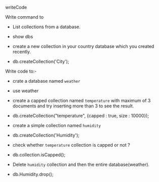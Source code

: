 writeCode

Write command to

- List collections from a database.

- show dbs

- create a new collection in your country database which you created recently.

- db.createCollection('City');

Write code to:-

- crate a database named `weather`

- use weather

- create a capped collection named `temperature` with maximum of 3 documents and try inserting more than 3 to see the result.

- db.createCollection("temperature", {capped : true, size : 10000});

- create a simple collection named `humidity`

- db.createCollection('Humidity');

- check whether `temperature` collection is capped or not ?

- db.collection.isCapped();

- Delete `humidity` collection and then the entire database(weather).

- db.Humidity.drop();
